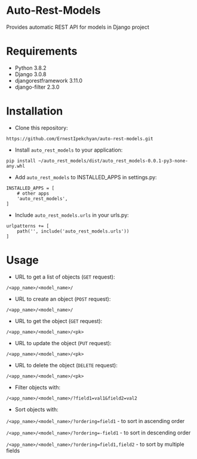 # Auto-Rest-Models
Provides automatic REST API for models in Django project

# Requirements
- Python 3.8.2
- Django 3.0.8
- djangorestframework 3.11.0
- django-filter 2.3.0

# Installation
- Clone this repository:

```https://github.com/ErnestIpekchyan/auto-rest-models.git```

- Install `auto_rest_models` to your application:

```pip install ~/auto_rest_models/dist/auto_rest_models-0.0.1-py3-none-any.whl```

- Add `auto_rest_models` to INSTALLED_APPS in settings.py:

```
INSTALLED_APPS = [
    # other apps
    'auto_rest_models',
]
```

- Include `auto_rest_models.urls` in your urls.py:

```
urlpatterns += [
    path('', include('auto_rest_models.urls'))
]
```

# Usage

- URL to get a list of objects (`GET` request):

```/<app_name>/<model_name>/```

- URL to create an object (`POST` request):

```/<app_name>/<model_name>/```

- URL to get the object (`GET` request):

```/<app_name>/<model_name>/<pk>```

- URL to update the object (`PUT` request):

```/<app_name>/<model_name>/<pk>```

- URL to delete the object (`DELETE` request):

```/<app_name>/<model_name>/<pk>```

- Filter objects with:

```/<app_name>/<model_name>/?field1=val1&field2=val2```

- Sort objects with:

```/<app_name>/<model_name>/?ordering=field1``` - to sort in ascending order

```/<app_name>/<model_name>/?ordering=-field1``` - to sort in descending order

```/<app_name>/<model_name>/?ordering=field1,field2``` - to sort by multiple fields